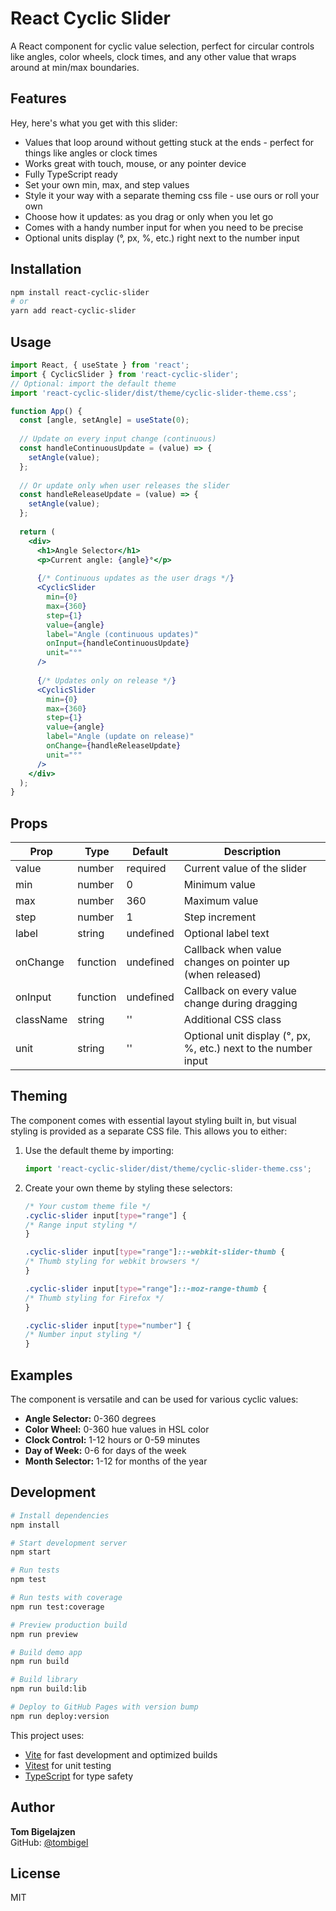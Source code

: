 # React Cyclic Slider

A React component for cyclic value selection, perfect for circular controls like angles, color wheels, clock times, and any other value that wraps around at min/max boundaries.

## Features

Hey, here's what you get with this slider:

- Values that loop around without getting stuck at the ends - perfect for things like angles or clock times
- Works great with touch, mouse, or any pointer device
- Fully TypeScript ready
- Set your own min, max, and step values
- Style it your way with a separate theming css file - use ours or roll your own
- Choose how it updates: as you drag or only when you let go
- Comes with a handy number input for when you need to be precise
- Optional units display (°, px, %, etc.) right next to the number input

## Installation

```bash
npm install react-cyclic-slider
# or
yarn add react-cyclic-slider
```

## Usage

```jsx
import React, { useState } from 'react';
import { CyclicSlider } from 'react-cyclic-slider';
// Optional: import the default theme
import 'react-cyclic-slider/dist/theme/cyclic-slider-theme.css';

function App() {
  const [angle, setAngle] = useState(0);
  
  // Update on every input change (continuous)
  const handleContinuousUpdate = (value) => {
    setAngle(value);
  };
  
  // Or update only when user releases the slider
  const handleReleaseUpdate = (value) => {
    setAngle(value);
  };
  
  return (
    <div>
      <h1>Angle Selector</h1>
      <p>Current angle: {angle}°</p>
      
      {/* Continuous updates as the user drags */}
      <CyclicSlider
        min={0}
        max={360}
        step={1}
        value={angle}
        label="Angle (continuous updates)"
        onInput={handleContinuousUpdate}
        unit="°"
      />
      
      {/* Updates only on release */}
      <CyclicSlider
        min={0}
        max={360}
        step={1}
        value={angle}
        label="Angle (update on release)"
        onChange={handleReleaseUpdate}
        unit="°"
      />
    </div>
  );
}
```

## Props

| Prop | Type | Default | Description |
|------|------|---------|-------------|
| value | number | required | Current value of the slider |
| min | number | 0 | Minimum value |
| max | number | 360 | Maximum value |
| step | number | 1 | Step increment |
| label | string | undefined | Optional label text |
| onChange | function | undefined | Callback when value changes on pointer up (when released) |
| onInput | function | undefined | Callback on every value change during dragging |
| className | string | '' | Additional CSS class |
| unit | string | '' | Optional unit display (°, px, %, etc.) next to the number input |

## Theming

The component comes with essential layout styling built in, but visual styling is provided as a separate CSS file. This allows you to either:

1. Use the default theme by importing:

    ```jsx
    import 'react-cyclic-slider/dist/theme/cyclic-slider-theme.css';
    ```

2. Create your own theme by styling these selectors:

    ```css
    /* Your custom theme file */
    .cyclic-slider input[type="range"] {
    /* Range input styling */
    }

    .cyclic-slider input[type="range"]::-webkit-slider-thumb {
    /* Thumb styling for webkit browsers */
    }

    .cyclic-slider input[type="range"]::-moz-range-thumb {
    /* Thumb styling for Firefox */
    }

    .cyclic-slider input[type="number"] {
    /* Number input styling */
    }
    ```

## Examples

The component is versatile and can be used for various cyclic values:

- **Angle Selector:** 0-360 degrees
- **Color Wheel:** 0-360 hue values in HSL color
- **Clock Control:** 1-12 hours or 0-59 minutes
- **Day of Week:** 0-6 for days of the week
- **Month Selector:** 1-12 for months of the year

## Development

```bash
# Install dependencies
npm install

# Start development server
npm start

# Run tests
npm test

# Run tests with coverage
npm run test:coverage

# Preview production build
npm run preview

# Build demo app
npm run build

# Build library
npm run build:lib

# Deploy to GitHub Pages with version bump
npm run deploy:version
```

This project uses:
- [Vite](https://vitejs.dev/) for fast development and optimized builds
- [Vitest](https://vitest.dev/) for unit testing
- [TypeScript](https://www.typescriptlang.org/) for type safety

## Author

**Tom Bigelajzen**  
GitHub: [@tombigel](https://github.com/tombigel)

## License

MIT
